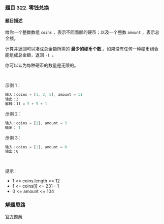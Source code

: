 ### 题目 322. 零钱兑换
#### 题目描述
给你一个整数数组 `coins` ，表示不同面额的硬币；以及一个整数 `amount` ，表示总金额。

计算并返回可以凑成总金额所需的 **最少的硬币个数** 。如果没有任何一种硬币组合能组成总金额，返回 `-1 `。

你可以认为每种硬币的数量是无限的。

 

示例 1：

```js
输入：coins = [1, 2, 5], amount = 11
输出：3 
解释：11 = 5 + 5 + 1
```
示例 2：

```js
输入：coins = [2], amount = 3
输出：-1
```
示例 3：

```js
输入：coins = [1], amount = 0
输出：0
```
 

提示：

- 1 <= coins.length <= 12
- 1 <= coins[i] <= 231 - 1
- 0 <= amount <= 104


### 解题思路
[官方题解](https://leetcode.cn/problems/coin-change/solution/322-ling-qian-dui-huan-by-leetcode-solution/)